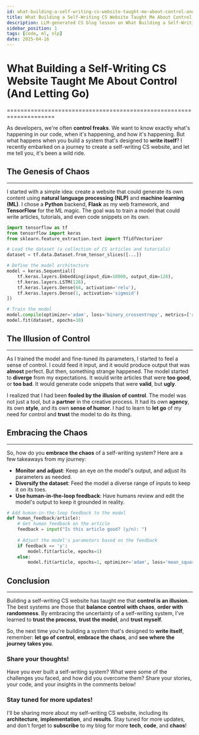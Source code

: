 ```yaml
---
id: what-building-a-self-writing-cs-website-taught-me-about-control-and-letting-go
title: What Building a Self-Writing CS Website Taught Me About Control (And Letting Go)
description: LLM-generated CS blog lesson on What Building a Self-Writing CS Website Taught Me About Control (And Letting Go).
sidebar_position: 1
tags: [code, ml, nlp]
date: 2025-04-16
---
```


# What Building a Self-Writing CS Website Taught Me About Control (And Letting Go)
====================================================================

As developers, we're often **control freaks**. We want to know exactly what's happening in our code, when it's happening, and how it's happening. But what happens when you build a system that's designed to **write itself**? I recently embarked on a journey to create a self-writing CS website, and let me tell you, it's been a wild ride.

## The Genesis of Chaos
-----------------------------

I started with a simple idea: create a website that could generate its own content using **natural language processing (NLP)** and **machine learning (ML)**. I chose a **Python** backend, **Flask** as my web framework, and **TensorFlow** for the ML magic. The goal was to train a model that could write articles, tutorials, and even code snippets on its own.

```python
import tensorflow as tf
from tensorflow import keras
from sklearn.feature_extraction.text import TfidfVectorizer

# Load the dataset (a collection of CS articles and tutorials)
dataset = tf.data.Dataset.from_tensor_slices([...])

# Define the model architecture
model = keras.Sequential([
    tf.keras.layers.Embedding(input_dim=10000, output_dim=128),
    tf.keras.layers.LSTM(128),
    tf.keras.layers.Dense(64, activation='relu'),
    tf.keras.layers.Dense(1, activation='sigmoid')
])

# Train the model
model.compile(optimizer='adam', loss='binary_crossentropy', metrics=['accuracy'])
model.fit(dataset, epochs=10)
```

## The Illusion of Control
---------------------------

As I trained the model and fine-tuned its parameters, I started to feel a sense of control. I could feed it input, and it would produce output that was **almost** perfect. But then, something strange happened. The model started to **diverge** from my expectations. It would write articles that were **too good**, or **too bad**. It would generate code snippets that were **valid**, but **ugly**.

I realized that I had been **fooled by the illusion of control**. The model was not just a tool, but a **partner** in the creative process. It had its own **agency**, its own **style**, and its own **sense of humor**. I had to learn to **let go** of my need for control and **trust** the model to do its thing.

## Embracing the Chaos
-------------------------

So, how do you **embrace the chaos** of a self-writing system? Here are a few takeaways from my journey:

* **Monitor and adjust**: Keep an eye on the model's output, and adjust its parameters as needed.
* **Diversify the dataset**: Feed the model a diverse range of inputs to keep it on its toes.
* **Use **human-in-the-loop** feedback**: Have humans review and edit the model's output to keep it grounded in reality.

```python
# Add human-in-the-loop feedback to the model
def human_feedback/article):
    # Get human feedback on the article
    feedback = input("Is this article good? (y/n): ")
    
    # Adjust the model's parameters based on the feedback
    if feedback == 'y':
        model.fit(article, epochs=1)
    else:
        model.fit(article, epochs=1, optimizer='adam', loss='mean_squared_error')
```

## Conclusion
---------------

Building a self-writing CS website has taught me that **control is an illusion**. The best systems are those that **balance control with chaos**, **order with randomness**. By embracing the uncertainty of a self-writing system, I've learned to **trust the process**, **trust the model**, and **trust myself**.

So, the next time you're building a system that's designed to **write itself**, remember: **let go of control**, **embrace the chaos**, and **see where the journey takes you**.

### Share your thoughts!

Have you ever built a self-writing system? What were some of the challenges you faced, and how did you overcome them? Share your stories, your code, and your insights in the comments below!

### Stay tuned for more updates!

I'll be sharing more about my self-writing CS website, including its **architecture**, **implementation**, and **results**. Stay tuned for more updates, and don't forget to **subscribe** to my blog for more **tech**, **code**, and **chaos**!
